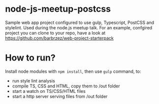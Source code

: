 # node-js-meetup-postcss
Sample web app project configured to use gulp, Typescript, PostCSS and stylelint. Used during the node.js meetup talk.
For an example, confgired project you can clone to your repo, have a look at https://github.com/barbrzez/web-project-starterpack

# How to run?
Install node modules with  ```npm install```, then use ```gulp``` command, to:
* run style lint analysis
* compile TS, CSS and HTML, copy them to /out folder 
* start a watch on TS/CSS/HTML files
* start a http server serving files from /out folder
